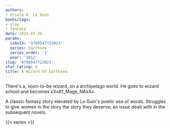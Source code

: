 ```yaml
---
authors:
- Ursula K. Le Guin
books/tags:
- slay
- fantasy
date: 2023-07-30
params:
  isbn13: '9780547722023'
  series: Earthsea
  series_order: '1'
  year: '2012'
slug: '9780547722023'
star_rating: 5
title: A Wizard Of Earthsea
---
```


There's a, soon-to-be wizard, on a archipelago world. He goes to wizard school and becomes xXx#1_Mage_NAxXx.

A classic fantasy story elevated by Le Guin's poetic use of words. Struggles to give women in the story the story they deserve, an issue dealt with in the subsequent novels.

<!--more-->

{{< series >}}